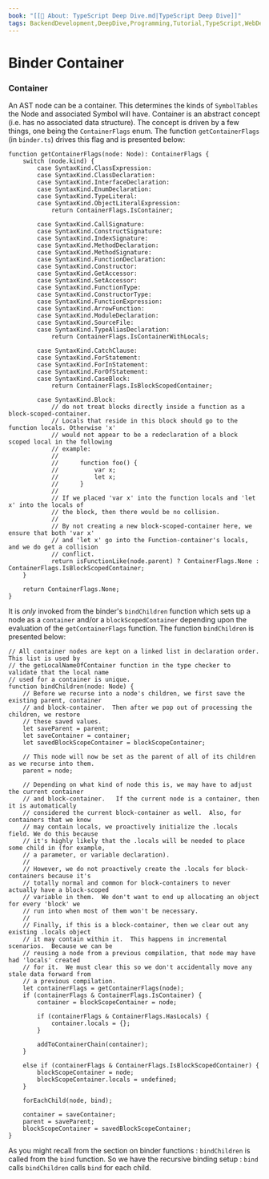 ```yaml
---
book: "[[📓 About꞉ TypeScript Deep Dive.md|TypeScript Deep Dive]]"
tags: BackendDevelopment,DeepDive,Programming,Tutorial,TypeScript,WebDevelopment
---
```


# Binder Container

### Container

An AST node can be a container. This determines the kinds of `SymbolTables` the Node and associated Symbol will have. Container is an abstract concept (i.e. has no associated data structure). The concept is driven by a few things, one being the `ContainerFlags` enum. The function `getContainerFlags` (in `binder.ts`) drives this flag and is presented below:

```
function getContainerFlags(node: Node): ContainerFlags {
    switch (node.kind) {
        case SyntaxKind.ClassExpression:
        case SyntaxKind.ClassDeclaration:
        case SyntaxKind.InterfaceDeclaration:
        case SyntaxKind.EnumDeclaration:
        case SyntaxKind.TypeLiteral:
        case SyntaxKind.ObjectLiteralExpression:
            return ContainerFlags.IsContainer;

        case SyntaxKind.CallSignature:
        case SyntaxKind.ConstructSignature:
        case SyntaxKind.IndexSignature:
        case SyntaxKind.MethodDeclaration:
        case SyntaxKind.MethodSignature:
        case SyntaxKind.FunctionDeclaration:
        case SyntaxKind.Constructor:
        case SyntaxKind.GetAccessor:
        case SyntaxKind.SetAccessor:
        case SyntaxKind.FunctionType:
        case SyntaxKind.ConstructorType:
        case SyntaxKind.FunctionExpression:
        case SyntaxKind.ArrowFunction:
        case SyntaxKind.ModuleDeclaration:
        case SyntaxKind.SourceFile:
        case SyntaxKind.TypeAliasDeclaration:
            return ContainerFlags.IsContainerWithLocals;

        case SyntaxKind.CatchClause:
        case SyntaxKind.ForStatement:
        case SyntaxKind.ForInStatement:
        case SyntaxKind.ForOfStatement:
        case SyntaxKind.CaseBlock:
            return ContainerFlags.IsBlockScopedContainer;

        case SyntaxKind.Block:
            // do not treat blocks directly inside a function as a block-scoped-container.
            // Locals that reside in this block should go to the function locals. Otherwise 'x'
            // would not appear to be a redeclaration of a block scoped local in the following
            // example:
            //
            //      function foo() {
            //          var x;
            //          let x;
            //      }
            //
            // If we placed 'var x' into the function locals and 'let x' into the locals of
            // the block, then there would be no collision.
            //
            // By not creating a new block-scoped-container here, we ensure that both 'var x'
            // and 'let x' go into the Function-container's locals, and we do get a collision
            // conflict.
            return isFunctionLike(node.parent) ? ContainerFlags.None : ContainerFlags.IsBlockScopedContainer;
    }

    return ContainerFlags.None;
}
```

It is _only_ invoked from the binder's `bindChildren` function which sets up a node as a `container` and/or a `blockScopedContainer` depending upon the evaluation of the `getContainerFlags` function. The function `bindChildren` is presented below:

```
// All container nodes are kept on a linked list in declaration order. This list is used by
// the getLocalNameOfContainer function in the type checker to validate that the local name
// used for a container is unique.
function bindChildren(node: Node) {
    // Before we recurse into a node's children, we first save the existing parent, container
    // and block-container.  Then after we pop out of processing the children, we restore
    // these saved values.
    let saveParent = parent;
    let saveContainer = container;
    let savedBlockScopeContainer = blockScopeContainer;

    // This node will now be set as the parent of all of its children as we recurse into them.
    parent = node;

    // Depending on what kind of node this is, we may have to adjust the current container
    // and block-container.   If the current node is a container, then it is automatically
    // considered the current block-container as well.  Also, for containers that we know
    // may contain locals, we proactively initialize the .locals field. We do this because
    // it's highly likely that the .locals will be needed to place some child in (for example,
    // a parameter, or variable declaration).
    //
    // However, we do not proactively create the .locals for block-containers because it's
    // totally normal and common for block-containers to never actually have a block-scoped
    // variable in them.  We don't want to end up allocating an object for every 'block' we
    // run into when most of them won't be necessary.
    //
    // Finally, if this is a block-container, then we clear out any existing .locals object
    // it may contain within it.  This happens in incremental scenarios.  Because we can be
    // reusing a node from a previous compilation, that node may have had 'locals' created
    // for it.  We must clear this so we don't accidentally move any stale data forward from
    // a previous compilation.
    let containerFlags = getContainerFlags(node);
    if (containerFlags & ContainerFlags.IsContainer) {
        container = blockScopeContainer = node;

        if (containerFlags & ContainerFlags.HasLocals) {
            container.locals = {};
        }

        addToContainerChain(container);
    }

    else if (containerFlags & ContainerFlags.IsBlockScopedContainer) {
        blockScopeContainer = node;
        blockScopeContainer.locals = undefined;
    }

    forEachChild(node, bind);

    container = saveContainer;
    parent = saveParent;
    blockScopeContainer = savedBlockScopeContainer;
}
```

As you might recall from the section on binder functions : `bindChildren` is called from the `bind` function. So we have the recursive binding setup : `bind` calls `bindChildren` calls `bind` for each child.